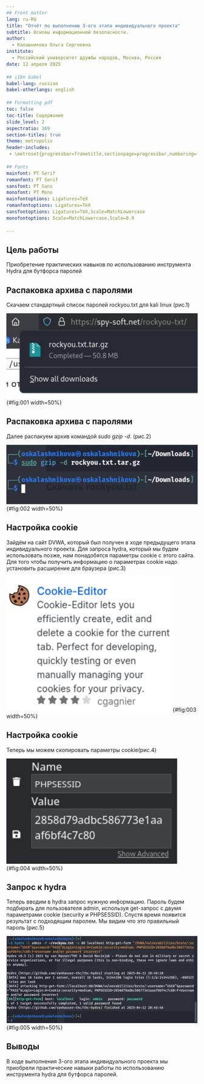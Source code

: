 ```yaml
---
## Front matter
lang: ru-RU
title: "Отчёт по выполнению 3-ого этапа индивидуального проекта"
subtitle: Основы информационной безопасности.
author:
  - Калашникова Ольга Сергеевна
institute:
  - Российский университет дружбы народов, Москва, Россия
date: 12 апреля 2025

## i18n babel
babel-lang: russian
babel-otherlangs: english

## Formatting pdf
toc: false
toc-title: Содержание
slide_level: 2
aspectratio: 169
section-titles: true
theme: metropolis
header-includes:
 - \metroset{progressbar=frametitle,sectionpage=progressbar,numbering=fraction}
 
## Fonts 
mainfont: PT Serif 
romanfont: PT Serif 
sansfont: PT Sans 
monofont: PT Mono 
mainfontoptions: Ligatures=TeX 
romanfontoptions: Ligatures=TeX 
sansfontoptions: Ligatures=TeX,Scale=MatchLowercase 
monofontoptions: Scale=MatchLowercase,Scale=0.9

---
```


## Цель работы

Приобретение практических навыков по использованию инструмента Hydra для бутфорса паролей

## Распаковка архива с паролями

Скачаем стандартный список паролей rockyou.txt для kali linux (рис.1)

![Загрузка архива со списком паролей](image/1.png){#fig:001 width=50%}

## Распаковка архива с паролями

Далее распакуем архив командой *sudo gzip -d*.  (рис.2)

![Распаковка архива со списком паролей](image/2.png){#fig:002 width=50%}

## Настройка cookie

Зайдём на сайт DVWA, который был получен в ходе предыдущего этапа индивидуального проекта. Для запроса hydra, который мы будем использовать позже, нам понадобятся параметры cookie с этого сайта. Для того чтобы получить информацию о параметрах cookie надо установить расширение для браузера  (рис.3)

![Установка расширения](image/3.png){#fig:003 width=50%}

## Настройка cookie

Теперь мы можем скопировать параметры cookie(рис.4)

![Параметры cookie](image/4.png){#fig:004 width=50%}

## Запрос к hydra

Теперь вводим в hydra запрос нужную информацию. Пароль будем подбирать для пользователя admin, используя get-запрос с двумя параметрами cookie (security и PHPSESSID). Спустя время появится результат с подходящим паролем. Мы видим что это правильный пароль (рис.5)

![Запрос к hydra](image/5.png){#fig:005 width=50%}

## Выводы
 
В ходе выполнения 3-ого этапа индивидуального проекта мы приобрели практические навыки работы по использованию инструмента hydra для бутфорса паролей.
